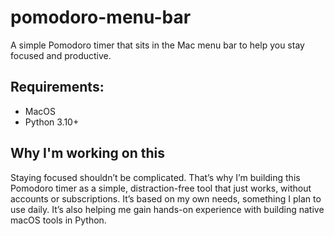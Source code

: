 # pomodoro-menu-bar
A simple Pomodoro timer that sits in the Mac menu bar to help you stay focused and productive.


## Requirements:
- MacOS
- Python 3.10+

## Why I'm working on this
Staying focused shouldn’t be complicated. That’s why I’m building this Pomodoro timer as a simple, distraction-free tool that just works, without accounts or subscriptions. It’s based on my own needs, something I plan to use daily. It’s also helping me gain hands-on experience with building native macOS tools in Python.

